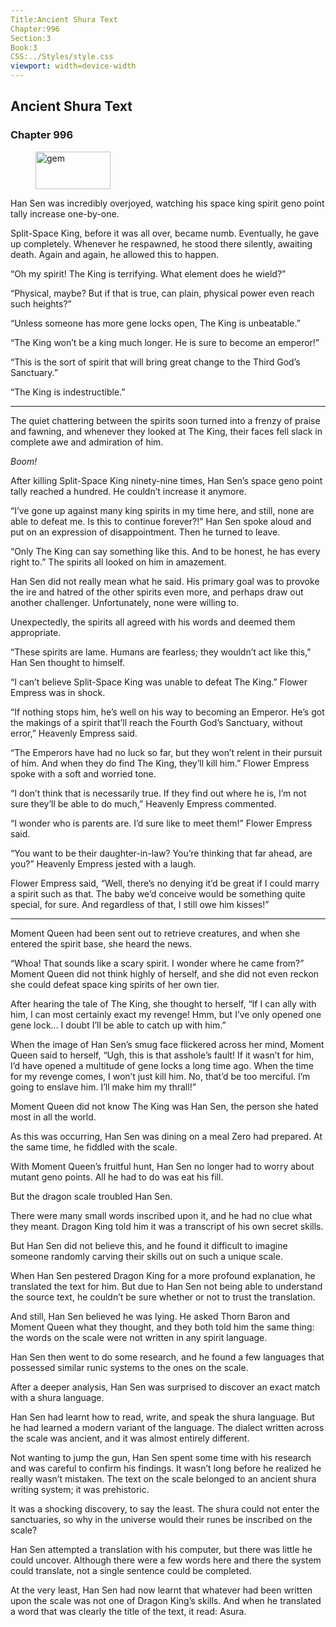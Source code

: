 ```yaml
---
Title:Ancient Shura Text 
Chapter:996 
Section:3 
Book:3 
CSS:../Styles/style.css 
viewport: width=device-width
---
```

  
## Ancient Shura Text
### Chapter 996
  
<figure>
	<img src="../Images/gem.gif" alt="gem" id="gem" width="120" height="60" />
</figure>
  

  
Han Sen was incredibly overjoyed, watching his space king spirit geno point tally increase one-by-one.

Split-Space King, before it was all over, became numb. Eventually, he gave up completely. Whenever he respawned, he stood there silently, awaiting death. Again and again, he allowed this to happen.

“Oh my spirit! The King is terrifying. What element does he wield?”

“Physical, maybe? But if that is true, can plain, physical power even reach such heights?”

“Unless someone has more gene locks open, The King is unbeatable.”

“The King won’t be a king much longer. He is sure to become an emperor!”

“This is the sort of spirit that will bring great change to the Third God’s Sanctuary.”

“The King is indestructible.”

***

The quiet chattering between the spirits soon turned into a frenzy of praise and fawning, and whenever they looked at The King, their faces fell slack in complete awe and admiration of him.

*Boom!*

After killing Split-Space King ninety-nine times, Han Sen’s space geno point tally reached a hundred. He couldn’t increase it anymore.

“I’ve gone up against many king spirits in my time here, and still, none are able to defeat me. Is this to continue forever?!” Han Sen spoke aloud and put on an expression of disappointment. Then he turned to leave.

“Only The King can say something like this. And to be honest, he has every right to.” The spirits all looked on him in amazement.

Han Sen did not really mean what he said. His primary goal was to provoke the ire and hatred of the other spirits even more, and perhaps draw out another challenger. Unfortunately, none were willing to.

Unexpectedly, the spirits all agreed with his words and deemed them appropriate.

“These spirits are lame. Humans are fearless; they wouldn’t act like this,” Han Sen thought to himself.

“I can’t believe Split-Space King was unable to defeat The King.” Flower Empress was in shock.

“If nothing stops him, he’s well on his way to becoming an Emperor. He’s got the makings of a spirit that’ll reach the Fourth God’s Sanctuary, without error,” Heavenly Empress said.

“The Emperors have had no luck so far, but they won’t relent in their pursuit of him. And when they do find The King, they’ll kill him.” Flower Empress spoke with a soft and worried tone.

“I don’t think that is necessarily true. If they find out where he is, I’m not sure they’ll be able to do much,” Heavenly Empress commented.

“I wonder who is parents are. I’d sure like to meet them!” Flower Empress said.

“You want to be their daughter-in-law? You’re thinking that far ahead, are you?” Heavenly Empress jested with a laugh.

Flower Empress said, “Well, there’s no denying it’d be great if I could marry a spirit such as that. The baby we’d conceive would be something quite special, for sure. And regardless of that, I still owe him kisses!”

***

Moment Queen had been sent out to retrieve creatures, and when she entered the spirit base, she heard the news.

“Whoa! That sounds like a scary spirit. I wonder where he came from?” Moment Queen did not think highly of herself, and she did not even reckon she could defeat space king spirits of her own tier.

After hearing the tale of The King, she thought to herself, “If I can ally with him, I can most certainly exact my revenge! Hmm, but I’ve only opened one gene lock… I doubt I’ll be able to catch up with him.”

When the image of Han Sen’s smug face flickered across her mind, Moment Queen said to herself, “Ugh, this is that asshole’s fault! If it wasn’t for him, I’d have opened a multitude of gene locks a long time ago. When the time for my revenge comes, I won’t just kill him. No, that’d be too merciful. I’m going to enslave him. I’ll make him my thrall!”

Moment Queen did not know The King was Han Sen, the person she hated most in all the world.

As this was occurring, Han Sen was dining on a meal Zero had prepared. At the same time, he fiddled with the scale.

With Moment Queen’s fruitful hunt, Han Sen no longer had to worry about mutant geno points. All he had to do was eat his fill.

But the dragon scale troubled Han Sen.

There were many small words inscribed upon it, and he had no clue what they meant. Dragon King told him it was a transcript of his own secret skills.

But Han Sen did not believe this, and he found it difficult to imagine someone randomly carving their skills out on such a unique scale.

When Han Sen pestered Dragon King for a more profound explanation, he translated the text for him. But due to Han Sen not being able to understand the source text, he couldn’t be sure whether or not to trust the translation.

And still, Han Sen believed he was lying. He asked Thorn Baron and Moment Queen what they thought, and they both told him the same thing: the words on the scale were not written in any spirit language.

Han Sen then went to do some research, and he found a few languages that possessed similar runic systems to the ones on the scale.

After a deeper analysis, Han Sen was surprised to discover an exact match with a shura language.

Han Sen had learnt how to read, write, and speak the shura language. But he had learned a modern variant of the language. The dialect written across the scale was ancient, and it was almost entirely different.

Not wanting to jump the gun, Han Sen spent some time with his research and was careful to confirm his findings. It wasn’t long before he realized he really wasn’t mistaken. The text on the scale belonged to an ancient shura writing system; it was prehistoric.

It was a shocking discovery, to say the least. The shura could not enter the sanctuaries, so why in the universe would their runes be inscribed on the scale?

Han Sen attempted a translation with his computer, but there was little he could uncover. Although there were a few words here and there the system could translate, not a single sentence could be completed.

At the very least, Han Sen had now learnt that whatever had been written upon the scale was not one of Dragon King’s skills. And when he translated a word that was clearly the title of the text, it read: Asura.